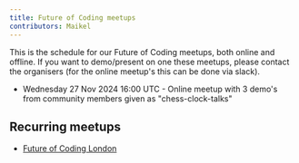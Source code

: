 ```yaml
---
title: Future of Coding meetups
contributors: Maikel
---
```


This is the schedule for our Future of Coding meetups, both online and offline.
If you want to demo/present on one these meetups, please contact the organisers (for the online meetup's this can be done via slack).

- Wednesday 27 Nov 2024 16:00 UTC - Online meetup with 3 demo's from community members given as "chess-clock-talks"

## Recurring meetups

- [Future of Coding London](https://lu.ma/foclondon)
